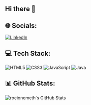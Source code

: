 ## Hi there 👋

<!--
**rocionemeth/rocionemeth** is a ✨ _special_ ✨ repository because its `README.md` (this file) appears on your GitHub profile.

Here are some ideas to get you started:

- 🔭 I’m currently working on ...
- 🌱 I’m currently learning ...
- 👯 I’m looking to collaborate on ...
- 🤔 I’m looking for help with ...
- 💬 Ask me about ...
- 📫 How to reach me: ...
- 😄 Pronouns: ...
- ⚡ Fun fact: ...
-->

## 🌐 Socials:
[![LinkedIn](https://img.shields.io/badge/LinkedIn-blue?logo=linkedin)](https://www.linkedin.com/in/rocio-nemeth?utm_source=share&utm_campaign=share_via&utm_content=profile&utm_medium=android_app)

## 💻 Tech Stack:
![HTML5](https://img.shields.io/badge/HTML5-E34F26?logo=html5&logoColor=white)
![CSS3](https://img.shields.io/badge/CSS3-1572B6?logo=css3&logoColor=white)
![JavaScript](https://img.shields.io/badge/JavaScript-F7DF1E?logo=javascript&logoColor=black)
![Java](https://img.shields.io/badge/Java-orange?logo=java&logoColor=white)

## 📊 GitHub Stats:
![rocionemeth's GitHub Stats](https://github-readme-stats.vercel.app/api?username=rocionemeth&show_icons=true)
